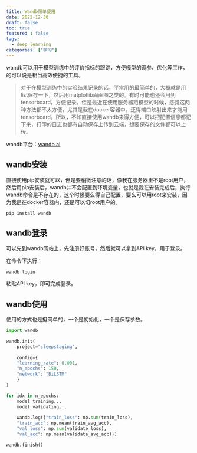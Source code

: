 ```yaml
---
title: Wandb简单使用
date: 2022-12-30
draft: false
toc: true
featured : false
tags:
  - deep learning
categories: ["学习"]
---
```


wandb可以用于模型训练中的评价指标的跟踪，方便模型的调参、优化等工作，的可以说是相当高效便捷的工具。

<!--more-->

> 对于在模型训练中的实验结果记录的话，平常用的最简单的，大概就是用list保存一下，然后用matplotlib画画图之类的。有时可能也还会用到tensorboard，方便记录。但是最近在使用服务器跑模型的时候，感觉这两种方法都不太方便，尤其是我在docker容器中，还得端口映射出来才能用tensorboard。所以，不如直接使用wandb来得方便，可以把配置信息都记下来，打印的日志也都有自动保存上传到云端，想要保存的文件都可以上传。

wandb平台：[wandb.ai](https://wandb.ai/)

## wandb安装

直接使用pip安装就可以，但是要稍微注意的话，像我在服务器里不是root用户，然后用pip安装后，wandb并不会配置到环境变量，也就是我在安装完成后，执行wandb命令是不存在的，这个时候要么得自己配置，要么可以用root来安装，因为我是在docker容器内，还是可以切root用户的。

```python
pip install wandb
```

## wandb登录

可以先到wandb网站上，先注册好账号，然后就可以拿到API key，用于登录。

在命令下执行：

```
wandb login
```

粘贴API key，即可完成登录。

## wandb使用

使用的方式也是挺简单的，一个是初始化，一个是保存参数。

```python
import wandb

wandb.init(
    project="sleepstaging",
    
    config={
    "learning_rate": 0.001,
    "n_epochs": 150,
    "network": "BiLSTM"
    }
)

for idx in n_epochs:
	model training...
	model validating...
	
    wandb.log({"train_loss": np.sum(train_loss), 
    "train_acc": np.mean(train_avg_acc),
    "val_loss": np.sum(validate_loss),
    "val_acc": np.mean(validate_avg_acc)})

wandb.finish()
```

